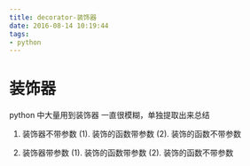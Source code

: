```yaml
---
title: decorator-装饰器
date: 2016-08-14 10:19:44
tags: 
- python
---
```


# 装饰器
python 中大量用到装饰器 一直很模糊，单独提取出来总结

1. 装饰器不带参数
(1). 装饰的函数带参数 
(2). 装饰的函数不带参数 

2. 装饰器带参数
(1). 装饰的函数带参数 
(2). 装饰的函数不带参数 
